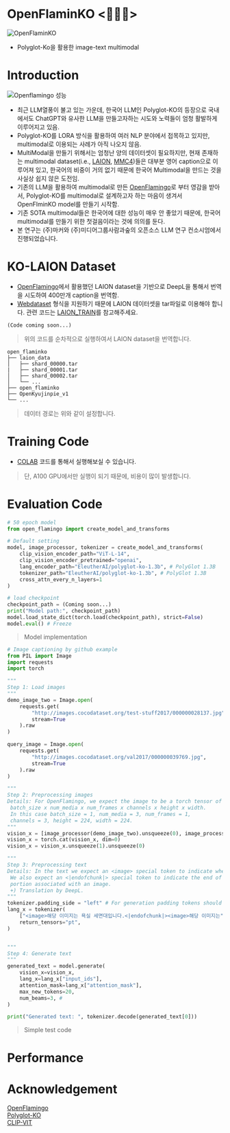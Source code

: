 # OpenFlaminKO <🦩🇰🇷>
![OpenFlaminKO](https://github.com/Marker-Inc-Korea/OpenFlaminKO/assets/98331298/f45b07b7-f0bb-4a02-acff-19e20e933cfd)  
- Polyglot-Ko을 활용한 image-text multimodal  
  
# Introduction
![Openflamingo 성능](https://github.com/Marker-Inc-Korea/OpenFlaminKO/assets/98331298/c27c8c32-e0a5-432d-b29e-c79d09e4b1b2)
- 최근 LLM열풍이 불고 있는 가운데, 한국어 LLM인 Polyglot-KO의 등장으로 국내에서도 ChatGPT와 유사한 LLM을 만들고자하는 시도와 노력들이 엄청 활발하게 이루어지고 있음.
- Polyglot-KO를 LORA 방식을 활용하여 여러 NLP 분야에서 접목하고 있지만, multimodal로 이용되는 사례가 아직 나오지 않음.
- MultiModal을 만들기 위해서는 엄청난 양의 데이터셋이 필요하지만, 현재 존재하는 multimodal dataset(i.e., [LAION](https://laion.ai/), [MMC4](https://github.com/allenai/mmc4))들은 대부분 영어 caption으로 이루어져 있고, 한국어의 비중이 거의 없기 때문에 한국어 Multimodal을 만드는 것을 사실상 쉽지 않은 도전임.
- 기존의 LLM을 활용하여 multimodal로 만든 [OpenFlamingo](https://github.com/mlfoundations/open_flamingo)로 부터 영감을 받아서, Polyglot-KO를 multimodal로 설계하고자 하는 마음이 생겨서 OpenFlminKO model를 만들기 시작함.
- 기존 SOTA multimodal들은 한국어에 대한 성능이 매우 안 좋았기 때문에, 한국어 multimodal를 만들기 위한 첫걸음이라는 것에 의의를 둔다.
- 본 연구는 (주)마커와 (주)미디어그룹사람과숲의 오픈소스 LLM 연구 컨소시엄에서 진행되었습니다.  
  
# KO-LAION Dataset
- [OpenFlamingo](https://github.com/mlfoundations/open_flamingo)에서 활용했던 LAION dataset을 기반으로 DeepL을 통해서 번역을 시도하여 400만개 caption을 번역함.  
- [Webdataset](https://github.com/webdataset/webdataset) 형식을 지원하기 때문에 LAION 데이터셋을 tar파일로 이용해야 합니다. 관련 코드는 [LAION_TRAIN](https://github.com/mlfoundations/open_flamingo/tree/main/open_flamingo/train)를 참고해주세요.  
   
```
(Code coming soon...)
```
> 위의 코드를 순차적으로 실행하여서 LAION dataset을 번역합니다.

```
open_flaminko
├── laion_data                    
│   ├── shard_00000.tar
|   ├── shard_00001.tar       
│   ├── shard_00002.tar
│   └── ...
├── open_flaminko
├── OpenKyujinpie_v1
└── ...
```
> 데이터 경로는 위와 같이 설정합니다.  
  
# Training Code
- [COLAB](https://colab.research.google.com/drive/1_TEJopoN7a4jeDOQZ0Dse4fIEXUFtYRC#scrollTo=l_YCMEVRj3rp) 코드를 통해서 실행해보실 수 있습니다.
> 단, A100 GPU에서만 실행이 되기 때문에, 비용이 많이 발생합니다.  
  
# Evaluation Code
```python
# 50 epoch model
from open_flamingo import create_model_and_transforms

# Default setting
model, image_processor, tokenizer = create_model_and_transforms(
    clip_vision_encoder_path="ViT-L-14",
    clip_vision_encoder_pretrained="openai",
    lang_encoder_path="EleutherAI/polyglot-ko-1.3b", # PolyGlot 1.3B
    tokenizer_path="EleutherAI/polyglot-ko-1.3b", # PolyGlot 1.3B
    cross_attn_every_n_layers=1
)

# load checkpoint
checkpoint_path = (Coming soon...)
print("Model path:", checkpoint_path)
model.load_state_dict(torch.load(checkpoint_path), strict=False)
model.eval() # Freeze
```
>Model implementation
  
```python
# Image captioning by github example
from PIL import Image
import requests
import torch

"""
Step 1: Load images
"""
demo_image_two = Image.open(
    requests.get(
        "http://images.cocodataset.org/test-stuff2017/000000028137.jpg",
        stream=True
    ).raw
)

query_image = Image.open(
    requests.get(
        "http://images.cocodataset.org/val2017/000000039769.jpg",
        stream=True
    ).raw
)

"""
Step 2: Preprocessing images
Details: For OpenFlamingo, we expect the image to be a torch tensor of shape
 batch_size x num_media x num_frames x channels x height x width.
 In this case batch_size = 1, num_media = 3, num_frames = 1,
 channels = 3, height = 224, width = 224.
"""
vision_x = [image_processor(demo_image_two).unsqueeze(0), image_processor(query_image).unsqueeze(0)]
vision_x = torch.cat(vision_x, dim=0)
vision_x = vision_x.unsqueeze(1).unsqueeze(0)

"""
Step 3: Preprocessing text
Details: In the text we expect an <image> special token to indicate where an image is.
 We also expect an <|endofchunk|> special token to indicate the end of the text
 portion associated with an image.
 +) Translation by DeepL.
"""
tokenizer.padding_side = "left" # For generation padding tokens should be on the left
lang_x = tokenizer(
    ["<image>해당 이미지는 욕실 세면대입니다.<|endofchunk|><image>해당 이미지는"], # new version
    return_tensors="pt",
)


"""
Step 4: Generate text
"""
generated_text = model.generate(
    vision_x=vision_x,
    lang_x=lang_x["input_ids"],
    attention_mask=lang_x["attention_mask"],
    max_new_tokens=20,
    num_beams=3, #
)

print("Generated text: ", tokenizer.decode(generated_text[0]))
```
>Simple test code  
  
# Performance


# Acknowledgement
[OpenFlamingo](https://github.com/mlfoundations/open_flamingo)  
[Polyglot-KO](https://huggingface.co/EleutherAI/polyglot-ko-1.3b)  
[CLIP-VIT](https://huggingface.co/openai/clip-vit-large-patch14)  



